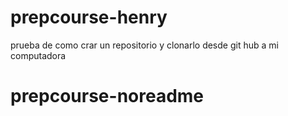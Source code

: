 # prepcourse-henry
prueba de como crar un repositorio y clonarlo desde git hub a mi computadora
# prepcourse-noreadme
